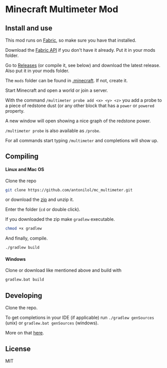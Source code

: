 # Minecraft Multimeter Mod


## Install and use

This mod runs on [Fabric](https://fabricmc.net/), so make sure you have that installed.

Download the [Fabric API](https://www.curseforge.com/minecraft/mc-mods/fabric-api/files) if you don't have it already. Put it in your mods folder.

Go to [Releases](https://github.com/antonilol/mc_multimeter/releases) (or compile it, see below) and download the latest release. Also put it in your mods folder.

The `mods` folder can be found in [.minecraft](https://minecraft.fandom.com/wiki/.minecraft#Locating_.minecraft).
If not, create it.

Start Minecraft and open a world or join a server.

With the command `/multimeter probe add <x> <y> <z>` you add a probe to a piece of redstone dust (or any other block that has a `power` or `powered` property.

A new window will open showing a nice graph of the redstone power.

`/multimeter probe` is also available as `/probe`.

For all commands start typing `/multimeter` and completions will show up.

[//]: # (Comment: TODO more text here)

## Compiling

#### Linux and Mac OS

Clone the repo

```bash
git clone https://github.com/antonilol/mc_multimeter.git
```
or download the [zip](https://github.com/antonilol/mc_multimeter/archive/refs/heads/master.zip) and unzip it.

Enter the folder (`cd` or double click).

If you downloaded the zip make `gradlew` executable.

```bash
chmod +x gradlew
```

And finally, compile.

```bash
./gradlew build
```

#### Windows

Clone or download like mentioned above and build with

```bash
gradlew.bat build
```

## Developing

Clone the repo.

To get completions in your IDE (if applicable) run `./gradlew genSources` (unix) or `gradlew.bat genSources` (windows).

More on that [here](https://fabricmc.net/wiki/tutorial:setup).

## License

MIT

